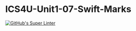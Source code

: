 # ICS4U-Unit1-07-Swift-Marks
[![GitHub's Super Linter](https://github.com/Jenoe-Balote/ICS4U-Unit1-07-Swift-Marks/workflows/GitHub's%20Super%20Linter/badge.svg)](https://github.com/Jenoe-Balote/ICS4U-Unit1-07-Swift-Marks/actions)

